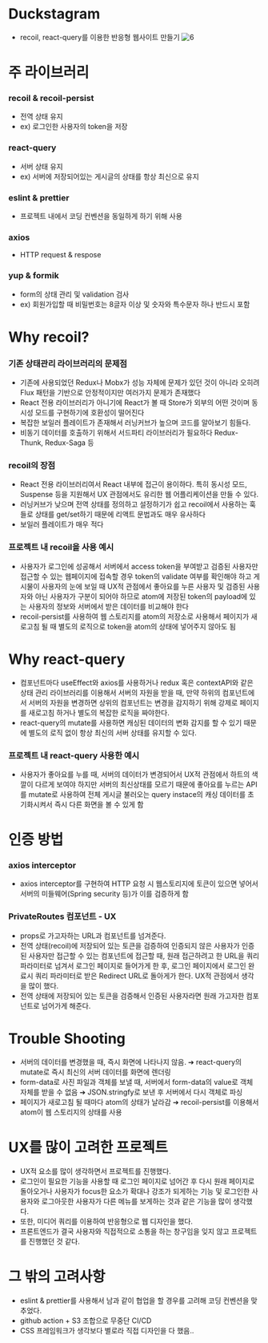 # Duckstagram
- recoil, react-query를 이용한 반응형 웹사이트 만들기
![6](https://user-images.githubusercontent.com/55455103/173968229-b7aa218b-c560-445c-ab51-0e310668e50a.gif)


# 주 라이브러리
### recoil & recoil-persist
- 전역 상태 유지 
- ex) 로그인한 사용자의 token을 저장
### react-query
- 서버 상태 유지
- ex) 서버에 저장되어있는 게시글의 상태를 항상 최신으로 유지
### eslint & prettier
- 프로젝트 내에서 코딩 컨벤션을 동일하게 하기 위해 사용
### axios
- HTTP request & respose
### yup & formik
- form의 상태 관리 및 validation 검사
- ex) 회원가입할 때 비밀번호는 8글자 이상 및 숫자와 특수문자 하나 반드시 포함

# Why recoil?
### 기존 상태관리 라이브러리의 문제점
- 기존에 사용되었던 Redux나 Mobx가 성능 자체에 문제가 있던 것이 아니라 오히려 Flux 패턴을 기반으로 안정적이지만 여러가지 문제가 존재했다
- React 전용 라이브러리가 아니기에 React가 볼 때 Store가 외부의 어떤 것이며 동시성 모드를 구현하기에 호환성이 떨어진다
- 복잡한 보일러 플레이트가 존재해서 러닝커브가 높으며 코드를 알아보기 힘들다.
- 비동기 데이터를 호출하기 위해서 서드파티 라이브러리가 필요하다 Redux-Thunk, Redux-Saga 등
### recoil의 장점
- React 전용 라이브러리여서 React 내부에 접근이 용이하다. 특히 동시성 모드, Suspense 등을 지원해서 UX 관점에서도 유리한 웹 어플리케이션을 만들 수 있다.
- 러닝커브가 낮으며 전역 상태를 정의하고 설정하기가 쉽고 recoil에서 사용하는 훅들로 상태를 get/set하기 때문에 리액트 문법과도 매우 유사하다
- 보일러 플레이트가 매우 적다
### 프로젝트 내 recoil을 사용 예시
- 사용자가 로그인에 성공해서 서버에서 access token을 부여받고 검증된 사용자만 접근할 수 있는 웹페이지에 접속할 경우 token의 validate 여부를 확인해야 하고 게시물이 사용자의 눈에 보일 때 UX적 관점에서 좋아요를 누른 사용자 및 검증된 사용자와 아닌 사용자가 구분이 되어야 하므로 atom에 저장된 token의 payload에 있는 사용자의 정보와 서버에서 받은 데이터를 비교해야 한다
- recoil-persist를 사용하여 웹 스토리지를 atom의 저장소로 사용해서 페이지가 새로고침 될 때 별도의 로직으로 token을 atom의 상태에 넣어주지 않아도 됨

# Why react-query
- 컴포넌트마다 useEffect와 axios를 사용하거나 redux 혹은 contextAPI와 같은 상태 관리 라이브러리를 이용해서 서버의 자원을 받을 때, 만약 하위의 컴포넌트에서 서버의 자원을 변경하면 상위의 컴포넌트는 변경을 감지하기 위해 강제로 페이지를 새로고침 하거나 별도의 복잡한 로직을 짜야한다.
- react-query의 mutate를 사용하면 캐싱된 데이터의 변화 감지를 할 수 있기 때문에 별도의 로직 없이 항상 최신의 서버 상태를 유지할 수 있다.
### 프로젝트 내 react-query 사용한 예시
- 사용자가 좋아요를 누를 때, 서버의 데이터가 변경되어서 UX적 관점에서 하트의 색깔이 다르게 보여야 하지만 서버의 최신상태를 모르기 때문에 좋아요를 누르는 API를 mutate로 사용하여 전체 게시글 불러오는 query instace의 캐싱 데이터를 초기화시켜서 즉시 다른 화면을 볼 수 있게 함

# 인증 방법
### axios interceptor
- axios interceptor를 구현하여 HTTP 요청 시 웹스토리지에 토큰이 있으면 넣어서 서버의 미들웨어(Spring security 등)가 이를 검증하게 함
### PrivateRoutes 컴포넌트 - UX
- props로 가고자하는 URL과 컴포넌트를 넘겨준다.
- 전역 상태(recoil)에 저장되어 있는 토큰을 검증하여 인증되지 않은 사용자가 인증된 사용자만 접근할 수 있는 컴포넌트에 접근할 때, 원래 접근하려고 한 URL을 쿼리 파라미터로 넘겨서 로그인 페이지로 들어가게 한 후, 로그인 페이지에서 로그인 완료시 쿼리 파라미터로 받은 Redirect URL로 돌아게가 한다. UX적 관점에서 생각을 많이 했다.
- 전역 상태에 저장되어 있는 토큰을 검증해서 인증된 사용자라면 원래 가고자한 컴포넌트로 넘어가게 해준다.

# Trouble Shooting
- 서버의 데이터를 변경했을 때, 즉시 화면에 나타나지 않음. ➔ react-query의 mutate로 즉시 최신의 서버 데이터를 화면에 렌더링
- form-data로 사진 파일과 객체를 보낼 때, 서버에서 form-data의 value로 객체 자체를 받을 수 없음 ➔ JSON.stringfy로 보낸 후 서버에서 다시 객체로 파싱
- 페이지가 새로고침 될 때마다 atom의 상태가 날라감 ➔ recoil-persist를 이용해서 atom이 웹 스토리지의 상태를 사용

# UX를 많이 고려한 프로젝트
- UX적 요소를 많이 생각하면서 프로젝트를 진행했다. 
- 로그인이 필요한 기능을 사용할 때 로그인 페이지로 넘어간 후 다시 원래 페이지로 돌아오거나 사용자가 focus한 요소가 확대나 강조가 되게하는 기능 및 로그인한 사용자와 로그아웃한 사용자가 다른 메뉴를 보게하는 것과 같은 기능을 많이 생각했다.
- 또한, 미디어 쿼리를 이용하여 반응형으로 웹 디자인을 했다.
- 프론트엔드가 결국 사용자와 직접적으로 소통을 하는 창구임을 잊지 않고 프로젝트를 진행했던 것 같다.


# 그 밖의 고려사항
- eslint & prettier를 사용해서 남과 같이 협업을 할 경우를 고려해 코딩 컨벤션을 맞추었다.
- github action + S3 조합으로 무중단 CI/CD
- CSS 프레임워크가 생각보다 별로라 직접 디자인을 다 했음..

